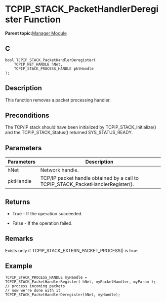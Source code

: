 # TCPIP\_STACK\_PacketHandlerDeregister Function

**Parent topic:**[Manager Module](GUID-B37C4F4C-DC2D-48D9-9909-AACBA987B57A.md)

## C

```
bool TCPIP_STACK_PacketHandlerDeregister(
    TCPIP_NET_HANDLE hNet, 
    TCPIP_STACK_PROCESS_HANDLE pktHandle
);
```

## Description

This function removes a packet processing handler.

## Preconditions

The TCP/IP stack should have been initialized by TCPIP\_STACK\_Initialize\(\) and the TCPIP\_STACK\_Status\(\) returned SYS\_STATUS\_READY.

## Parameters

|Parameters|Description|
|----------|-----------|
|hNet|Network handle.|
|pktHandle|TCP/IP packet handle obtained by a call to TCPIP\_STACK\_PacketHandlerRegister\(\).|

## Returns

-   True - If the operation succeeded.

-   False - If the operation failed.


## Remarks

Exists only if TCPIP\_STACK\_EXTERN\_PACKET\_PROCESS\(\) is true.

## Example

```
TCPIP_STACK_PROCESS_HANDLE myHandle = TCPIP_STACK_PacketHandlerRegister( hNet, myPacketHandler, myParam );
// process incoming packets
// now we're done with it
TCPIP_STACK_PacketHandlerDeregister(hNet, myHandle);
```

